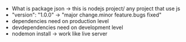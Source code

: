 - What is package json -> this is nodejs project/ any project that use js
- "version": "1.0.0" -> "major change.minor feature.bugs fixed" 
- dependencies need on production level
- devdependencies need on development level
- nodemon install -> work like live server